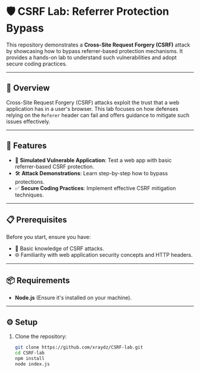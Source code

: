 # 🛡️ CSRF Lab: Referrer Protection Bypass

This repository demonstrates a **Cross-Site Request Forgery (CSRF)** attack by showcasing how to bypass referrer-based protection mechanisms. It provides a hands-on lab to understand such vulnerabilities and adopt secure coding practices.

---

## 📖 Overview

Cross-Site Request Forgery (CSRF) attacks exploit the trust that a web application has in a user's browser. This lab focuses on how defenses relying on the `Referer` header can fail and offers guidance to mitigate such issues effectively.

---

## 🌟 Features
- 📄 **Simulated Vulnerable Application**: Test a web app with basic referrer-based CSRF protection.
- 🛠️ **Attack Demonstrations**: Learn step-by-step how to bypass protections.
- ✅ **Secure Coding Practices**: Implement effective CSRF mitigation techniques.

---

## 📋 Prerequisites
Before you start, ensure you have:
- 🔑 Basic knowledge of CSRF attacks.
- 🌐 Familiarity with web application security concepts and HTTP headers.

---

## 📦 Requirements
- **Node.js** (Ensure it's installed on your machine).

---

## ⚙️ Setup

1. Clone the repository:
   ```bash
   git clone https://github.com/xraydz/CSRF-lab.git
   cd CSRF-lab
   npm install
   node index.js
    ```
